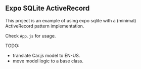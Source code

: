 ## Expo SQLite ActiveRecord

This project is an example of using expo sqlite with a (minimal) ActiveRecord pattern implementation.

Check `App.js` for usage.

TODO:

- translate Car.js model to EN-US.
- move model logic to a base class.
